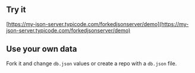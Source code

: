 ## Try it

[https://my-json-server.typicode.com/forkedjsonserver/demo](https://my-json-server.typicode.com/forkedjsonserver/demo)

## Use your own data

Fork it and change `db.json` values or create a repo with a `db.json` file.
